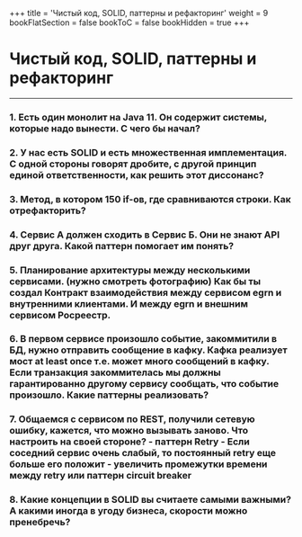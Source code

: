 +++
title = 'Чистый код, SOLID, паттерны и рефакторинг'
weight = 9
bookFlatSection = false
bookToC = false
bookHidden = true
+++

# Чистый код, SOLID, паттерны и рефакторинг

---
### 1. Есть один монолит на Java 11. Он содержит системы, которые надо вынести. С чего бы начал?
### 2. У нас есть SOLID и есть множественная имплементация. С одной стороны говорят дробите, с другой принцип единой ответственности, как решить этот диссонанс?
### 3. Метод, в котором 150 if-ов, где сравниваются строки. Как отрефакторить?
### 4. Сервис А должен сходить в Сервис Б. Они не знают API друг друга. Какой паттерн помогает им понять? 
### 5. Планирование архитектуры между несколькими сервисами. (нужно смотреть фотографию) Как бы ты создал Контракт взаимодействия между сервисом egrn и внутренними клиентами. И между egrn и внешним сервисом Росреестр. 
### 6. В первом сервисе произошло событие, закоммитили в БД, нужно отправить сообщение в кафку. Кафка реализует мост at least once т.е. может много сообщений в кафку. Если транзакция закоммителась мы должны гарантированно другому сервису сообщать, что событие произошло. Какие паттерны реализовать?
### 7. Общаемся с сервисом по REST, получили сетевую ошибку, кажется, что можно вызывать заново. Что настроить на своей стороне? - паттерн Retry - Если соседний сервис очень слабый, то постоянный retry еще больше его положит - увеличить промежутки времени между retry или паттерн circuit breaker
### 8. Какие концепции в SOLID вы считаете самыми важными? А какими иногда в угоду бизнеса, скорости можно пренебречь?